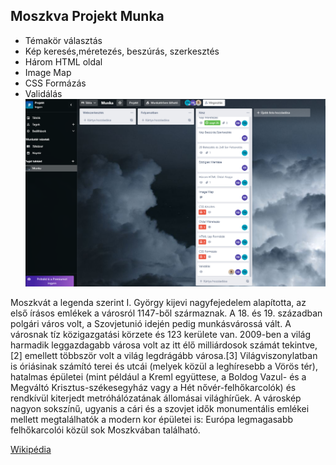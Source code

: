 ## Moszkva Projekt Munka

- Témakör választás
- Kép keresés,méretezés, beszúrás, szerkesztés
- Három HTML oldal
- Image Map
- CSS Formázás
- Validálás
[![Trello](trello.png "Trello")](trello.png "Trello")

Moszkvát a legenda szerint I. György kijevi nagyfejedelem alapította, az első írásos emlékek a városról 1147-ből származnak. A 18. és 19. században polgári város volt, a Szovjetunió idején pedig munkásvárossá vált. A városnak tíz közigazgatási körzete és 123 kerülete van. 2009-ben a világ harmadik leggazdagabb városa volt az itt élő milliárdosok számát tekintve,[2] emellett többször volt a világ legdrágább városa.[3] Világviszonylatban is óriásinak számító terei és utcái (melyek közül a leghíresebb a Vörös tér), hatalmas épületei (mint például a Kreml együttese, a Boldog Vazul- és a Megváltó Krisztus-székesegyház vagy a Hét nővér-felhőkarcolók) és rendkívül kiterjedt metróhálózatának állomásai világhírűek. A városkép nagyon sokszínű, ugyanis a cári és a szovjet idők monumentális emlékei mellett megtalálhatók a modern kor épületei is: Európa legmagasabb felhőkarcolói közül sok Moszkvában található.

[Wikipédia](http://hu.wikipedia.org/wiki/Moszkva "Wikipédia")
